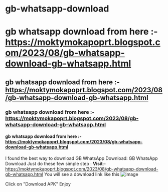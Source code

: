 # gb-whatsapp-download
# gb whatsapp download from here :-  https://moktymokapoprt.blogspot.com/2023/08/gb-whatsapp-download-gb-whatsapp.html
## gb whatsapp download from here :-  https://moktymokapoprt.blogspot.com/2023/08/gb-whatsapp-download-gb-whatsapp.html
### gb whatsapp download from here :-  https://moktymokapoprt.blogspot.com/2023/08/gb-whatsapp-download-gb-whatsapp.html
#### gb whatsapp download from here :-  https://moktymokapoprt.blogspot.com/2023/08/gb-whatsapp-download-gb-whatsapp.html

I found the best way to download GB WhatsApp Download: GB WhatsApp Download
Just do these few simple step :
**Visit**:- https://moktymokapoprt.blogspot.com/2023/08/gb-whatsapp-download-gb-whatsapp.html
You will see a download link like this 
![image](https://github.com/Yasmeenachin/gb-whatsapp-download/assets/141958256/28a47d62-e036-46de-a7d4-0d8f25122251)

Click on "Download APK"
Enjoy
